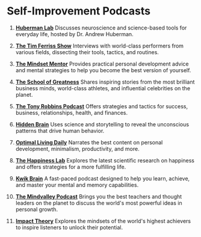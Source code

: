 # Self-Improvement Podcasts

1. [**Huberman Lab**](https://hubermanlab.com/)
   Discusses neuroscience and science-based tools for everyday life, hosted by Dr. Andrew Huberman.

2. [**The Tim Ferriss Show**](https://tim.blog/podcast/)
   Interviews with world-class performers from various fields, dissecting their tools, tactics, and routines.

3. [**The Mindset Mentor**](https://robdial.com/podcast/)
   Provides practical personal development advice and mental strategies to help you become the best version of yourself.

4. [**The School of Greatness**](https://lewishowes.com/sogpodcast/)
   Shares inspiring stories from the most brilliant business minds, world-class athletes, and influential celebrities on the planet.

5. [**The Tony Robbins Podcast**](https://www.tonyrobbins.com/podcasts/)
   Offers strategies and tactics for success, business, relationships, health, and finances.

6. [**Hidden Brain**](https://www.npr.org/series/423302056/hidden-brain)
   Uses science and storytelling to reveal the unconscious patterns that drive human behavior.

7. [**Optimal Living Daily**](https://oldpodcast.com/)
   Narrates the best content on personal development, minimalism, productivity, and more.

8. [**The Happiness Lab**](https://www.happinesslab.fm/)
   Explores the latest scientific research on happiness and offers strategies for a more fulfilling life.

9. [**Kwik Brain**](https://jimkwik.com/kwik-brain-podcast/)
   A fast-paced podcast designed to help you learn, achieve, and master your mental and memory capabilities.

10. [**The Mindvalley Podcast**](https://podcast.mindvalley.com/)
    Brings you the best teachers and thought leaders on the planet to discuss the world's most powerful ideas in personal growth.

11. [**Impact Theory**](https://impacttheory.com/podcast/)
    Explores the mindsets of the world's highest achievers to inspire listeners to unlock their potential.
